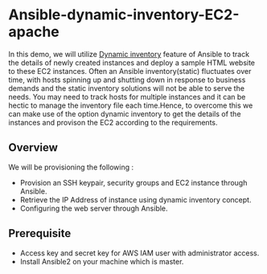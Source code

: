 # Ansible-dynamic-inventory-EC2-apache


In this demo, we will utilize [Dynamic inventory](https://docs.ansible.com/ansible/latest/user_guide/intro_dynamic_inventory.html) feature of Ansible to track the details of newly created instances and deploy a sample HTML website to these EC2 instances. Often an Ansible inventory(static) fluctuates over time, with hosts spinning up and shutting down in response to business demands and the static inventory solutions will not be able to serve the needs. You may need to track hosts for multiple instances and it can be hectic to manage the inventory file each time.Hence, to overcome this we can make use of the option dynamic inventory to get the details of the instances and provison the EC2 according to the requirements.

## Overview

We will be provisioning the following :

- Provision an SSH keypair, security groups and EC2 instance through Ansible.
- Retrieve the IP Address of instance using dynamic inventory concept.
- Configuring the web server through Ansible.

## Prerequisite

- Access key and secret key for AWS IAM user with administrator access.
- Install Ansible2 on your machine which is master.
